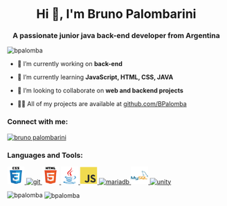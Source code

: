 <h1 align="center">Hi 👋, I'm Bruno Palombarini</h1>
<h3 align="center">A passionate junior java back-end developer from Argentina</h3>

<p align="left"> <img src="https://komarev.com/ghpvc/?username=bpalomba&label=Profile%20views&color=0e75b6&style=flat" alt="bpalomba" /> </p>

- 🔭 I’m currently working on **back-end**

- 🌱 I’m currently learning **JavaScript, HTML, CSS, JAVA**

- 👯 I’m looking to collaborate on **web and backend projects**

- 👨‍💻 All of my projects are available at [github.com/BPalomba](github.com/BPalomba)

<h3 align="left">Connect with me:</h3>
<p align="left">
<a href="https://www.linkedin.com/in/bruno-palombarini-b43850285/" target="blank" ><img align="center" src="https://raw.githubusercontent.com/rahuldkjain/github-profile-readme-generator/master/src/images/icons/Social/linked-in-alt.svg" alt="bruno palombarini" height="30" width="40" /></a>
</p>

<h3 align="left">Languages and Tools:</h3>
<p align="left"> <a href="https://www.w3schools.com/css/" target="_blank" rel="noreferrer"> <img src="https://raw.githubusercontent.com/devicons/devicon/master/icons/css3/css3-original-wordmark.svg" alt="css3" width="40" height="40"/> </a> <a href="https://git-scm.com/" target="_blank" rel="noreferrer"> <img src="https://www.vectorlogo.zone/logos/git-scm/git-scm-icon.svg" alt="git" width="40" height="40"/> </a> <a href="https://www.w3.org/html/" target="_blank" rel="noreferrer"> <img src="https://raw.githubusercontent.com/devicons/devicon/master/icons/html5/html5-original-wordmark.svg" alt="html5" width="40" height="40"/> </a> <a href="https://www.java.com" target="_blank" rel="noreferrer"> <img src="https://raw.githubusercontent.com/devicons/devicon/master/icons/java/java-original.svg" alt="java" width="40" height="40"/> </a> <a href="https://developer.mozilla.org/en-US/docs/Web/JavaScript" target="_blank" rel="noreferrer"> <img src="https://raw.githubusercontent.com/devicons/devicon/master/icons/javascript/javascript-original.svg" alt="javascript" width="40" height="40"/> </a> <a href="https://mariadb.org/" target="_blank" rel="noreferrer"> <img src="https://www.vectorlogo.zone/logos/mariadb/mariadb-icon.svg" alt="mariadb" width="40" height="40"/> </a> <a href="https://www.mysql.com/" target="_blank" rel="noreferrer"> <img src="https://raw.githubusercontent.com/devicons/devicon/master/icons/mysql/mysql-original-wordmark.svg" alt="mysql" width="40" height="40"/> </a> <a href="https://unity.com/" target="_blank" rel="noreferrer"> <img src="https://www.vectorlogo.zone/logos/unity3d/unity3d-icon.svg" alt="unity" width="40" height="40"/> </a> </p>

<p><img align="left" src="https://github-readme-stats.vercel.app/api/top-langs?username=bpalomba&show_icons=true&locale=en&layout=compact" alt="bpalomba" /></p>

<p>&nbsp;<img align="center" src="https://github-readme-stats.vercel.app/api?username=bpalomba&show_icons=true&locale=en" alt="bpalomba" /></p>

